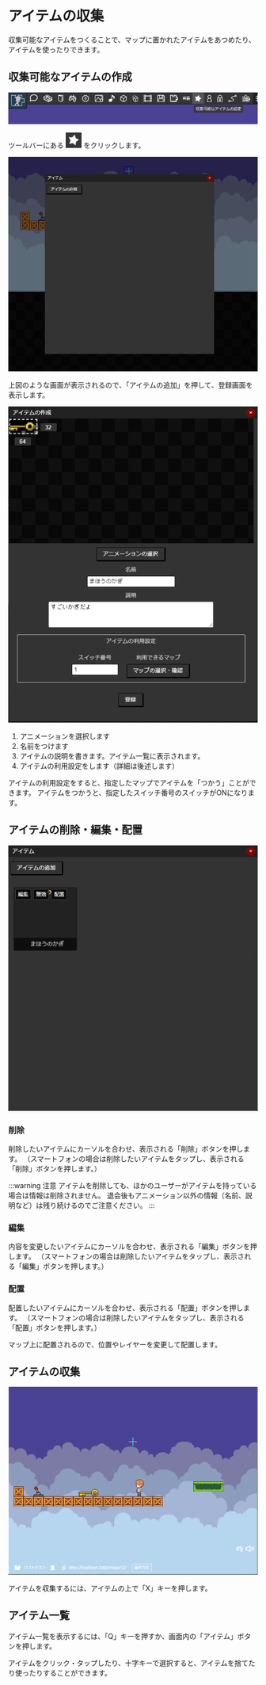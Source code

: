 # アイテムの収集

収集可能なアイテムをつくることで、マップに置かれたアイテムをあつめたり、アイテムを使ったりできます。

## 収集可能なアイテムの作成
![ツールバー](./images/toolbar.png)

ツールバーにある ![アイテムボタン](./images/item-add-button.png) をクリックします。

![アイテム画面（初期状態）](./images/initial-item-window.png)

上図のような画面が表示されるので、「アイテムの追加」を押して、登録画面を表示します。

![アイテムの登録](./images/register.png)

1. アニメーションを選択します
1. 名前をつけます
1. アイテムの説明を書きます。アイテム一覧に表示されます。
1. アイテムの利用設定をします（詳細は後述します）

アイテムの利用設定をすると、指定したマップでアイテムを「つかう」ことができます。
アイテムをつかうと、指定したスイッチ番号のスイッチがONになります。


## アイテムの削除・編集・配置

![アイテム画面（登録後）](./images/item-registered-window.png)

### 削除
削除したいアイテムにカーソルを合わせ、表示される「削除」ボタンを押します。
（スマートフォンの場合は削除したいアイテムをタップし、表示される「削除」ボタンを押します。）

:::warning 注意
アイテムを削除しても、ほかのユーザーがアイテムを持っている場合は情報は削除されません。
退会後もアニメーション以外の情報（名前、説明など）は残り続けるのでご注意ください。
:::

### 編集
内容を変更したいアイテムにカーソルを合わせ、表示される「編集」ボタンを押します。
（スマートフォンの場合は削除したいアイテムをタップし、表示される「編集」ボタンを押します。）

### 配置
配置したいアイテムにカーソルを合わせ、表示される「配置」ボタンを押します。
（スマートフォンの場合は削除したいアイテムをタップし、表示される「配置」ボタンを押します。）

マップ上に配置されるので、位置やレイヤーを変更して配置します。

## アイテムの収集
![アイテム収集](./images/kagi.gif)

アイテムを収集するには、アイテムの上で「X」キーを押します。

## アイテム一覧
アイテム一覧を表示するには、「Q」キーを押すか、画面内の「アイテム」ボタンを押します。

アイテムをクリック・タップしたり、十字キーで選択すると、アイテムを捨てたり使ったりすることができます。
